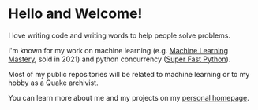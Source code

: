 # Hello and Welcome!

I love writing code and writing words to help people solve problems.

I'm known for my work on machine learning (e.g. [Machine Learning Mastery](https://MachineLearningMastery.com), sold in 2021) and python concurrency ([Super Fast Python](https://SuperFastPython.com)).

Most of my public repositories will be related to machine learning or to my hobby as a Quake archivist.

You can learn more about me and my projects on my [personal homepage](https://jasonbrownlee.me/).